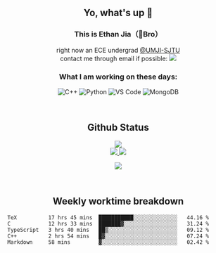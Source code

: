 <h2 align="center"> Yo, what's up 👋 </h3>
<h3 align="center">This is Ethan Jia（🗻Bro）</h3>

<div align="center">
 right now an ECE undergrad <a href="https://www.ji.sjtu.edu.cn/">@UMJI-SJTU</a> <br>
 contact me through email if possible: <a href="mailto:181716254@qq.com"><img src="https://img.shields.io/badge/-181716254@qq.com-c14438?style=plastic&logo=Gmail&logoColor=white&link=mailto:15203012@iubat.edu"></a>
</div>

<h3 align="center">What I am working on these days:</h3>
<div align="center">
 
 ![C++](https://img.shields.io/badge/-C++-00599C?style=plastic&logo=c)
 ![Python](https://img.shields.io/badge/-Python-8fcfd1?style=plastic&logo=Python)
 ![VS Code](https://img.shields.io/badge/-VS%20Code-007ACC?style=plastic&logo=visual-studio-code)
 ![MongoDB](https://img.shields.io/badge/-MongoDB-black?style=plastic&logo=mongodb)

</div>
<br>

<h2 align="center">
Github Status 
</h1>

<p align="center">
 <img src="https://github-readme-stats.vercel.app/api?username=MountBro&theme=monokai"><br>
 <a href="https://github.com/MountBro/myLeetCode">
  <img src="https://github-readme-stats.vercel.app/api/pin/?username=MountBro&repo=myLeetCode&theme=monokai">
 </a>
 <a href="https://github.com/MountBro/Age-of-Plague">
  <img src="https://github-readme-stats.vercel.app/api/pin/?username=MountBro&repo=Age-of-Plague&theme=monokai">
 </a>
</p>

<p align="center">
 <img src="http://github-readme-streak-stats.herokuapp.com?user=MountBro&theme=monokai" align="center" />
</p>

<br>

<h2 align="center">
Weekly worktime breakdown
</h1>


<!--START_SECTION:waka-->
```text
TeX          17 hrs 45 mins  ███████████░░░░░░░░░░░░░░   44.16 % 
C            12 hrs 33 mins  ███████▓░░░░░░░░░░░░░░░░░   31.24 % 
TypeScript   3 hrs 40 mins   ██▒░░░░░░░░░░░░░░░░░░░░░░   09.12 % 
C++          2 hrs 54 mins   █▓░░░░░░░░░░░░░░░░░░░░░░░   07.24 % 
Markdown     58 mins         ▓░░░░░░░░░░░░░░░░░░░░░░░░   02.42 % 
```
<!--END_SECTION:waka-->


